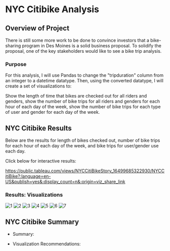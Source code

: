 # NYC Citibike Analysis

## Overview of Project
There is still some more work to be done to convince investors that a bike-sharing program in Des Moines is a solid business proposal. To solidify the proposal, one of the key stakeholders would like to see a bike trip analysis.

### Purpose
For this analysis, I will use Pandas to change the "tripduration" column from an integer to a datetime datatype. Then, using the converted datatype, I will create a set of visualizations to:

  Show the length of time that bikes are checked out for all riders and genders,
  show the number of bike trips for all riders and genders for each hour of each day of the week,
  show the number of bike trips for each type of user and gender for each day of the week.  

## NYC Citibike Results
Below are the results for length of bikes checked out, number of bike trips for each hour of each day of the week, and bike trips for user/gender use each day. 

Click below for interactive results:

https://public.tableau.com/views/NYCCitiBikeStory_16499685322930/NYCCitiBike?:language=en-US&publish=yes&:display_count=n&:origin=viz_share_link

### Results: Visualizations
![1]()
![2]()
![3]()
![4]()
![5]()
![6]()
![7]()

## NYC Citibike Summary

- Summary:
  
    
- Visualization Recommendations:
